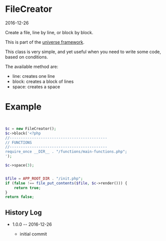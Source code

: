 FileCreator
================
2016-12-26



Create a file, line by line, or block by block.


This is part of the [universe framework](https://github.com/karayabin/universe-snapshot).



This class is very simple, and yet useful when you need to write some code, based
on conditions.

The available method are:

- line: creates one line
- block: creates a block of lines
- space: creates a space 


Example
============
```php


$c = new FileCreator();
$c->block('<?php
//--------------------------------------------
// FUNCTIONS
//--------------------------------------------
require_once __DIR__ . "/functions/main-functions.php";
');

$c->space(3);


$file = APP_ROOT_DIR . "/init.php";
if (false !== file_put_contents($file, $c->render())) {
    return true;
}
return false;


```
    
    


History Log
------------------
    
- 1.0.0 -- 2016-12-26

    - initial commit